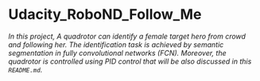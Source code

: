 # Udacity_RoboND_Follow_Me
*In this project, A quadrotor can identify a female target hero from crowd and following her. The identification task is achieved by semantic segmentation in fully convolutional networks (FCN). Moreover, the quadrotor is controlled using PID control that will be also discussed in this `README.md`.*
